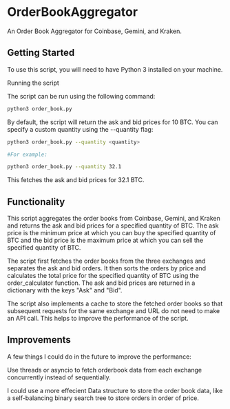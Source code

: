# OrderBookAggregator

An Order Book Aggregator for Coinbase, Gemini, and Kraken.

## Getting Started

To use this script, you will need to have Python 3 installed on your machine.

Running the script

The script can be run using the following command:

```bash
python3 order_book.py
```
By default, the script will return the ask and bid prices for 10 BTC. You can specify a custom quantity using the --quantity flag:

```bash
python3 order_book.py --quantity <quantity>

#For example:

python3 order_book.py --quantity 32.1
```
This fetches the ask and bid prices for 32.1 BTC.

## Functionality

This script aggregates the order books from Coinbase, Gemini, and Kraken and returns the ask and bid prices for a specified quantity of BTC. The ask price is the minimum price at which you can buy the specified quantity of BTC and the bid price is the maximum price at which you can sell the specified quantity of BTC.

The script first fetches the order books from the three exchanges and separates the ask and bid orders. It then sorts the orders by price and calculates the total price for the specified quantity of BTC using the order_calculator function. The ask and bid prices are returned in a dictionary with the keys "Ask" and "Bid".

The script also implements a cache to store the fetched order books so that subsequent requests for the same exchange and URL do not need to make an API call. This helps to improve the performance of the script.

## Improvements
A few things I could do in the future to improve the performance:

Use threads or asyncio to fetch orderbook data from each exchange concurrently instead of sequentially.

I could use a more effecient Data structure to store the order book data, like a self-balancing binary search tree to store orders in order of price.